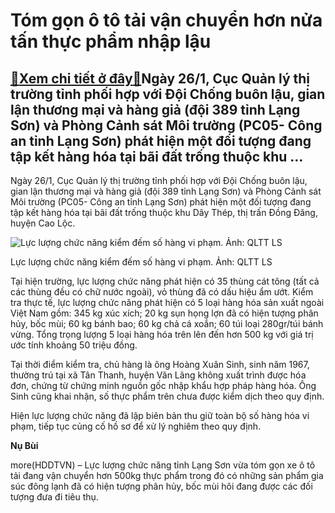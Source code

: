 Tóm gọn ô tô tải vận chuyển hơn nửa tấn thực phẩm nhập lậu
==========================================================

[:gift:Xem chi tiết ở đây:gift:](https://hddtvn.com/tom-gon-o-to-tai-van-chuyen-hon-nua-tan-thuc-pham-nhap-lau/)Ngày 26/1, Cục Quản lý thị trường tỉnh phối hợp với Đội Chống buôn lậu, gian lận thương mại và hàng giả (đội 389 tỉnh Lạng Sơn) và Phòng Cảnh sát Môi trường (PC05- Công an tỉnh Lạng Sơn) phát hiện một đối tượng đang tập kết hàng hóa tại bãi đất trống thuộc khu …
----------------------------------------------------------------------------------------------------------------------------------------------------------------------------------------------------------------------------------------------------------------------


Ngày 26/1, Cục Quản lý thị trường tỉnh phối hợp với Đội Chống buôn lậu, gian lận thương mại và hàng giả (đội 389 tỉnh Lạng Sơn) và Phòng Cảnh sát Môi trường (PC05- Công an tỉnh Lạng Sơn) phát hiện một đối tượng đang tập kết hàng hóa tại bãi đất trống thuộc khu Dây Thép, thị trấn Đồng Đăng, huyện Cao Lộc.





![Lực lượng chức năng kiểm đếm số hàng vi phạm. Ảnh: QLTT LS](https://hddtvn.com/wp-content/uploads/2021/01/1801_Doi_6_-_thuc_pham_-_2501.jpg "Lực lượng chức năng kiểm đếm số hàng vi phạm. Ảnh: QLTT LS")


Lực lượng chức năng kiểm đếm số hàng vi phạm. Ảnh: QLTT LS



Tại hiện trường, lực lượng chức năng phát hiện có 35 thùng cát tông (tất cả các thùng đều có chữ nước ngoài), vỏ thùng đã có dấu hiệu ẩm ướt. Kiểm tra thực tế, lực lượng chức năng phát hiện có 5 loại hàng hóa sản xuất ngoài Việt Nam gồm: 345 kg xúc xích; 20 kg sụn họng lợn đã có hiện tượng phân hủy, bốc mùi; 60 kg bánh bao; 60 kg chả cá xoắn; 60 túi loại 280gr/túi bánh vừng. Tổng trọng lượng 5 loại hàng hóa trên lên đến hơn 500 kg với giá trị ước tính khoảng 50 triệu đồng.


Tại thời điểm kiểm tra, chủ hàng là ông Hoàng Xuân Sinh, sinh năm 1967, thường trú tại xã Tân Thanh, huyện Văn Lãng không xuất trình được hóa đơn, chứng từ chứng minh nguồn gốc nhập khẩu hợp pháp hàng hóa. Ông Sinh cũng khai nhận, số thực phẩm trên chưa được kiểm dịch theo quy định.


Hiện lực lượng chức năng đã lập biên bản thu giữ toàn bộ số hàng hóa vi phạm, tiếp tục củng cố hồ sơ để xử lý nghiêm theo quy định.




**Nụ Bùi**



more(HDDTVN) – Lực lượng chức năng tỉnh Lạng Sơn vừa tóm gọn xe ô tô tải đang vận chuyển hơn 500kg thực phẩm trong đó có những sản phẩm gia súc đông lạnh đã có hiện tượng phân hủy, bốc mùi hôi đang được các đối tượng đưa đi tiêu thụ.

